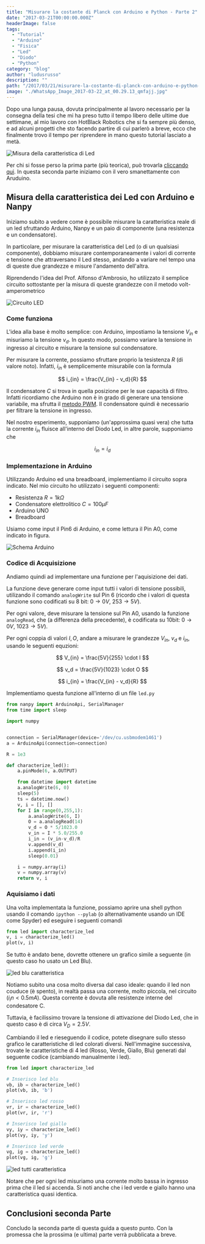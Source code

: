 ```yaml
---
title: "Misurare la costante di Planck con Arduino e Python - Parte 2"
date: "2017-03-21T00:00:00.000Z"
headerImage: false
tags:
  - "Tutorial"
  - "Arduino"
  - "Fisica"
  - "Led"
  - "Diodo"
  - "Python"
category: "blog"
author: "ludusrusso"
description: ""
path: "/2017/03/21/misurare-la-costante-di-planck-con-arduino-e-python-parte-2/"
image: "./WhatsApp_Image_2017-03-22_at_00.29.13_qmfajj.jpg"
---
```


Dopo una lunga pausa, dovuta principalmente al lavoro necessario per la consegna della tesi che mi ha preso tutto il tempo libero delle ultime due settimane, al mio lavoro con HotBlack Robotics che si fa sempre più denso, e ad alcuni progetti che sto facendo partire di cui parlerò a breve, ecco che finalmente trovo il tempo per riprendere in mano questo tutorial lasciato a metà.

![Misura della caratteristica di Led](./WhatsApp_Image_2017-03-22_at_00.29.13_qmfajj.jpg)

Per chi si fosse perso la prima parte (più teorica), può trovarla [cliccando qui](https://www.ludusrusso.dev/2017/02/22/misurare-la-costante-di-planck-con-arduino-e-python-parte-1). In questa seconda parte iniziamo con il vero smanettamente con Aruduino.

## Misura della caratteristica dei Led con Arduino e Nanpy

Iniziamo subito a vedere come è possibile misurare la caratteristica reale di un led sfruttando Arduino, Nanpy e un paio di componente (una resistenza e un condensatore).

In particolare, per misurare la caratteristica del Led (o di un qualsiasi componente), dobbiamo misurare contemporaneamente i valori di corrente e tensione che attraversano il Led stesso, andando a variare nel tempo una di queste due grandezze e misure l'andamento dell'altra.

Riprendendo l'idea del Prof. Alfonso d'Ambrosio, ho utilizzato il semplice circuito sottostante per la misura di queste grandezze con il metodo volt-amperometrico

![Circuito LED](./citcuito_jhoxnp.png)

### Come funziona

L'idea alla base è molto semplice: con Arduino, impostiamo la tensione $V_{in}$ e misuriamo la tensione $v_d$. In questo modo, possiamo variare la tensione in ingresso al circuito e misurare la tensione sul condensatore.

Per misurare la corrente, possiamo sfruttare proprio la tesistenza $R$ (di valore noto). Infatti, $i_{in}$ è semplicemente misurabile con la formula

$$
i_{in} = \frac{V_{in} - v_d}{R}
$$

Il condensatore $C$ si trova in quella posizione per le sue capacità di filtro. Infatti ricordiamo che Arduino non è in grado di generare una tensione variabile, ma sfrutta il [metodo PWM](https://it.wikipedia.org/wiki/Pulse-width_modulation). Il condensatore quindi è necessario per filtrare la tensione in ingresso.

Nel nostro esperimento, supponiamo (un'approssima quasi vera) che tutta la corrente $i_{in}$ fluisce all'interno del Diodo Led, in altre parole, supponiamo che

$$
i_{in} = i_d
$$

### Implementazione in Arduino

Utilizzando Arduino ed una breadboard, implementiamo il circuito sopra indicato. Nel mio circuito ho utilizzato i seguenti componenti:

- Resistenza $R=1k\Omega$
- Condensatore elettrolitico $C=100\mu F$
- Arduino UNO
- Breadboard

Usiamo come input il Pin6 di Arduino, e come lettura il Pin A0, come indicato in figura.

![Schema Arduino](./ledmeas_w1obv6.png)

### Codice di Acquisizione

Andiamo quindi ad implementare una funzione per l'aquisizione dei dati.

La funzione deve generare come input tutti i valori di tensione possibili, utilizando il comando `analogWrite` sul Pin 6 (ricordo che i valori di questa funzione sono codificati su 8 bit: $0 \rightarrow 0V$, $253 \rightarrow 5V$).

Per ogni valore, deve misurare la tensione sul Pin A0, usando la funzione `analogRead`, che (a differenza della precedente), è codificata su 10bit: $0 \rightarrow 0V$, $1023 \rightarrow 5V$).

Per ogni coppia di valori $I, O$, andare a misurare le grandezze $V_{in}$, $v_d$ e $i_{in}$, usando le seguenti equzioni:

$$
V_{in} = \frac{5V}{255} \cdot I
$$

$$
v_d = \frac{5V}{1023} \cdot O
$$

$$
i_{in} = \frac{V_{in} - v_d}{R}
$$

Implementiamo questa funzione all'interno di un file `led.py`

```python
from nanpy import ArduinoApi, SerialManager
from time import sleep

import numpy


connection = SerialManager(device='/dev/cu.usbmodem1461')
a = ArduinoApi(connection=connection)

R = 1e3

def characterize_led():
    a.pinMode(6, a.OUTPUT)

    from datetime import datetime
    a.analogWrite(6, 0)
    sleep(5)
    ts = datetime.now()
    v, i = [], []
    for I in range(0,255,1):
        a.analogWrite(6, I)
        O = a.analogRead(14)
        v_d = O * 5/1023.0
        v_in = I * 5.0/255.0
        i_in = (v_in-v_d)/R
        v.append(v_d)
        i.append(i_in)
        sleep(0.01)

    i = numpy.array(i)
    v = numpy.array(v)
    return v, i
```

### Aquisiamo i dati

Una volta implementata la funzione, possiamo aprire una shell python usando il comando `ipython --pylab` (o alternativamente usando un IDE come Spyder) ed eseguire i seguenti comandi

```python
from led import characterize_led
v, i = characterize_led()
plot(v, i)
```

Se tutto è andato bene, dovrette ottenere un grafico simile a seguente (in questo caso ho usato un Led Blu).

![led blu caratteristica](./ledblue_ezorqw.png)

Notiamo subito una cosa molto diversa dal caso ideale: quando il led non couduce (è spento), in realtà passa una corrente, molto piccola, nel circuito ($i_in < 0.5mA$). Questa corrente è dovuta alle resistenze interne del condesatore C.

Tuttavia, è facilissimo trovare la tensione di attivazione del Diodo Led, che in questo caso è di circa $V_D = 2.5V$.

Cambiando il led e rieseguendo il codice, potete disegnare sullo stesso grafico le caratteristiche di led colorati diversi. Nell'immagine successiva, trovate le caratteristiche di 4 led (Rosso, Verde, Giallo, Blu) generati dal seguente codice (cambiando manualmente i led).

```python
from led import characterize_led

# Inserisco led blu
vb, ib = characterize_led()
plot(vb, ib, 'b')

# Inserisco led rosso
vr, ir = characterize_led()
plot(vr, ir, 'r')

# Inserisco led giallo
vy, iy = characterize_led()
plot(vy, iy, 'y')

# Inserisco led verde
vg, ig = characterize_led()
plot(vg, ig, 'g')
```

![led tutti caratteristica](./leds_klmwzq.png)

Notare che per ogni led misuriamo una corrente molto bassa in ingresso prima che il led si accenda. Si noti anche che i led verde e giallo hanno una caratteristica quasi identica.

## Conclusioni seconda Parte

Concludo la seconda parte di questa guida a questo punto. Con la promessa che la prossima (e ultima) parte verrà pubblicata a breve.
